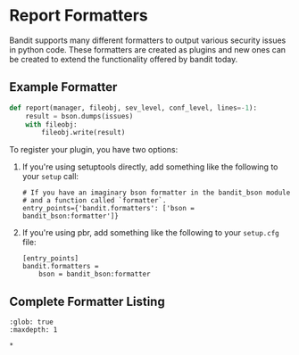 # Report Formatters

Bandit supports many different formatters to output various security issues in
python code. These formatters are created as plugins and new ones can be
created to extend the functionality offered by bandit today.

## Example Formatter

```python
def report(manager, fileobj, sev_level, conf_level, lines=-1):
    result = bson.dumps(issues)
    with fileobj:
        fileobj.write(result)
```

To register your plugin, you have two options:

1. If you're using setuptools directly, add something like the following to
   your `setup` call:

   ```
   # If you have an imaginary bson formatter in the bandit_bson module
   # and a function called `formatter`.
   entry_points={'bandit.formatters': ['bson = bandit_bson:formatter']}
   ```

2. If you're using pbr, add something like the following to your `setup.cfg`
   file:

   ```
   [entry_points]
   bandit.formatters =
       bson = bandit_bson:formatter
   ```

## Complete Formatter Listing

```{toctree}
:glob: true
:maxdepth: 1

*
```
